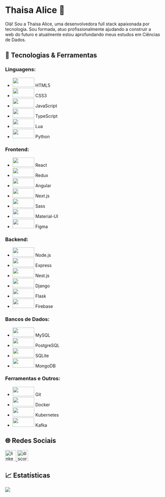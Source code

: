 # Thaisa Alice 🚀

Olá! Sou a Thaisa Alice, uma desenvolvedora full stack apaixonada por tecnologia. Sou formada, atuo profissionalmente ajudando a construir a web do futuro e atualmente estou aprofundando meus estudos em Ciências de Dados.

## 🔧 Tecnologias & Ferramentas

### Linguagens:

- <img src="https://cdn.jsdelivr.net/gh/devicons/devicon/icons/html5/html5-original.svg" height="30" width="70" /> HTML5
- <img src="https://cdn.jsdelivr.net/gh/devicons/devicon/icons/css3/css3-original.svg" height="30" width="70" /> CSS3
- <img src="https://cdn.jsdelivr.net/gh/devicons/devicon/icons/javascript/javascript-original.svg" height="30" width="70" /> JavaScript
- <img src="https://cdn.jsdelivr.net/gh/devicons/devicon/icons/typescript/typescript-plain.svg" height="30" width="70" /> TypeScript
- <img src="https://cdn.jsdelivr.net/gh/devicons/devicon/icons/lua/lua-original.svg" height="30" width="70" /> Lua
- <img src="https://cdn.jsdelivr.net/gh/devicons/devicon/icons/python/python-original.svg" height="30" width="70" /> Python

### Frontend:

- <img src="https://cdn.jsdelivr.net/gh/devicons/devicon/icons/react/react-original.svg" height="30" width="70" /> React
- <img src="https://cdn.jsdelivr.net/gh/devicons/devicon/icons/redux/redux-original.svg" height="30" width="70" /> Redux
- <img src="https://cdn.jsdelivr.net/gh/devicons/devicon/icons/angularjs/angularjs-original.svg" height="30" width="70" /> Angular
- <img src="https://cdn.jsdelivr.net/gh/devicons/devicon/icons/nextjs/nextjs-original.svg" height="30" width="70" /> Next.js
- <img src="https://cdn.jsdelivr.net/gh/devicons/devicon/icons/sass/sass-original.svg" height="30" width="70" /> Sass
- <img src="https://cdn.jsdelivr.net/gh/devicons/devicon/icons/materialui/materialui-original.svg" height="30" width="70" /> Material-UI
- <img src="https://cdn.jsdelivr.net/gh/devicons/devicon/icons/figma/figma-original.svg" height="30" width="70" /> Figma

### Backend:

- <img src="https://cdn.jsdelivr.net/gh/devicons/devicon/icons/nodejs/nodejs-original-wordmark.svg" height="30" width="70" /> Node.js
- <img src="https://cdn.jsdelivr.net/gh/devicons/devicon/icons/express/express-original.svg" height="30" width="70" /> Express
- <img src="https://cdn.jsdelivr.net/gh/devicons/devicon/icons/nestjs/nestjs-plain.svg" height="30" width="70" /> Nest.js
- <img src="https://cdn.jsdelivr.net/gh/devicons/devicon/icons/django/django-plain-wordmark.svg" height="30" width="70" /> Django
- <img src="https://cdn.jsdelivr.net/gh/devicons/devicon/icons/flask/flask-original-wordmark.svg" height="30" width="70" /> Flask
- <img src="https://cdn.jsdelivr.net/gh/devicons/devicon/icons/firebase/firebase-plain-wordmark.svg" height="30" width="70" /> Firebase

### Bancos de Dados:

- <img src="https://cdn.jsdelivr.net/gh/devicons/devicon/icons/mysql/mysql-original.svg" height="30" width="70" /> MySQL
- <img src="https://cdn.jsdelivr.net/gh/devicons/devicon/icons/postgresql/postgresql-original-wordmark.svg" height="30" width="70" /> PostgreSQL
- <img src="https://cdn.jsdelivr.net/gh/devicons/devicon/icons/sqlite/sqlite-original-wordmark.svg" height="30" width="70" /> SQLite
- <img src="https://cdn.jsdelivr.net/gh/devicons/devicon/icons/mongodb/mongodb-original-wordmark.svg" height="30" width="70" /> MongoDB

### Ferramentas e Outros:

- <img src="https://cdn.jsdelivr.net/gh/devicons/devicon/icons/git/git-original-wordmark.svg" height="30" width="70" /> Git
- <img src="https://cdn.jsdelivr.net/gh/devicons/devicon/icons/docker/docker-original-wordmark.svg" height="30" width="70" /> Docker
- <img src="https://cdn.jsdelivr.net/gh/devicons/devicon/icons/kubernetes/kubernetes-plain-wordmark.svg" height="30" width="70" /> Kubernetes
- <img src="https://cdn.jsdelivr.net/gh/devicons/devicon/icons/kafka/kafka-original-wordmark.svg" height="30" width="70" /> Kafka
          

## 🌐 Redes Sociais

<a href="https://www.linkedin.com/in/thaisa-alice/" target="_blank">
    <img src="https://img.shields.io/static/v1?message=LinkedIn&logo=linkedin&label=&color=0077B5&logoColor=white&labelColor=&style=for-the-badge" height="35" alt="linkedin logo"  />
</a>
<a href="https://discord.gg/dtc6jNDM" target="_blank">
    <img src="https://img.shields.io/static/v1?message=Discord&logo=discord&label=&color=7289DA&logoColor=white&labelColor=&style=for-the-badge" height="35" alt="discord logo"  />
</a>

## 📈 Estatísticas

<a href="https://git.io/streak-stats">
<img src="https://streak-stats.demolab.com?user=warmercolor&theme=violet-dark&locale=pt-br"/>
</a>
